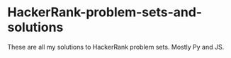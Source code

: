 # HackerRank-problem-sets-and-solutions
These are all my solutions to HackerRank problem sets. Mostly Py and JS.
